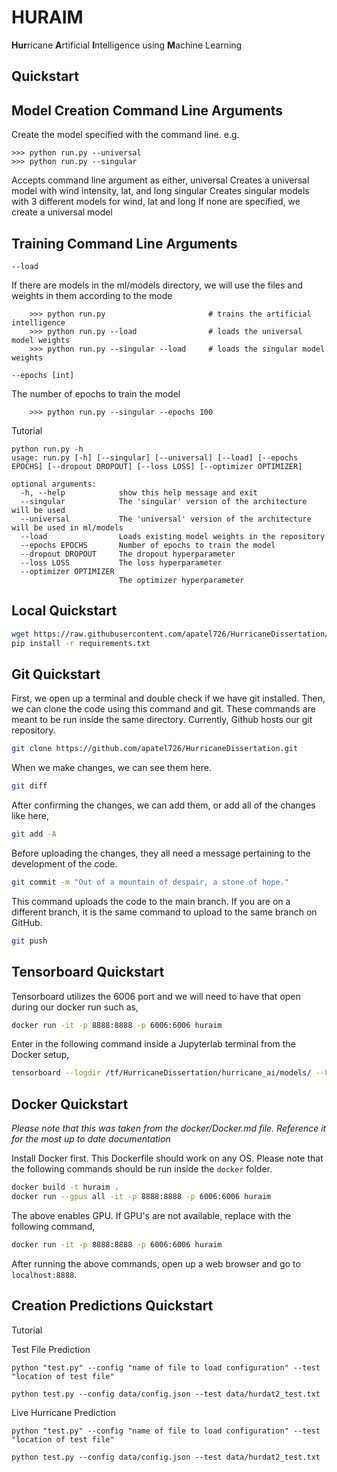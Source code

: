 # HURAIM

**Hur**ricane **A**rtificial **I**ntelligence using **M**achine Learning 

## Quickstart

Model Creation Command Line Arguments
----------------------------

Create the model specified with the command line. e.g.

    >>> python run.py --universal
    >>> python run.py --singular

Accepts command line argument as either,
    universal
        Creates a universal model with wind intensity, lat, and long
    singular
        Creates singular models with 3 different models for wind, lat and long
If none are specified, we create a universal model

Training Command Line Arguments
-------------------------------

`--load`

If there are models in the ml/models directory, we will use the files and weights in them according to the mode

        >>> python run.py                       # trains the artificial intelligence
        >>> python run.py --load                # loads the universal model weights
        >>> python run.py --singular --load     # loads the singular model weights
`--epochs [int]`

The number of epochs to train the model

        >>> python run.py --singular --epochs 100
Tutorial

    python run.py -h
    usage: run.py [-h] [--singular] [--universal] [--load] [--epochs EPOCHS] [--dropout DROPOUT] [--loss LOSS] [--optimizer OPTIMIZER]

    optional arguments:
      -h, --help            show this help message and exit
      --singular            The 'singular' version of the architecture will be used
      --universal           The 'universal' version of the architecture will be used in ml/models
      --load                Loads existing model weights in the repository
      --epochs EPOCHS       Number of epochs to train the model
      --dropout DROPOUT     The dropout hyperparameter
      --loss LOSS           The loss hyperparameter
      --optimizer OPTIMIZER
                            The optimizer hyperparameter

## Local Quickstart

```bash
wget https://raw.githubusercontent.com/apatel726/HurricaneDissertation/mlflow/docker/files/requirements.txt
pip install -r requirements.txt
```

## Git Quickstart

First, we open up a terminal and double check if we have git installed. 
Then, we can clone the code using this command and git. These commands 
are meant to be run inside the same directory. Currently, Github hosts
our git repository.

```bash
git clone https://github.com/apatel726/HurricaneDissertation.git
```
When we make changes, we can see them here.

```bash
git diff
```
After confirming the changes, we can add them, or add all of the changes like here,

```bash
git add -A
```
Before uploading the changes, they all need a message pertaining to the development
of the code. 

```bash
git commit -m "Out of a mountain of despair, a stone of hope."
```
This command uploads the code to the main branch. If you are on a different branch,
it is the same command to upload to the same branch on GitHub.

```bash
git push
```
                            
Tensorboard Quickstart
----------------------

Tensorboard utilizes the 6006 port and we will need to have that open during our docker run such as,

```bash
docker run -it -p 8888:8888 -p 6006:6006 huraim
```

Enter in the following command inside a Jupyterlab terminal from the Docker setup,

```bash
tensorboard --logdir /tf/HurricaneDissertation/hurricane_ai/models/ --bind_all
```

## Docker Quickstart

_Please note that this was taken from the docker/Docker.md file. Reference it for the most up to date documentation_


Install Docker first. This Dockerfile should work on any OS. Please note that
the following commands should be run inside the `docker` folder.

```bash
docker build -t huraim .
docker run --gpus all -it -p 8888:8888 -p 6006:6006 huraim
```

The above enables GPU. If GPU's are not available, replace with the following command,
```bash
docker run -it -p 8888:8888 -p 6006:6006 huraim
```

After running the above commands, open up a web browser and go to
`localhost:8888`. 

Creation Predictions Quickstart
----------------------


Tutorial

Test File Prediction

`python "test.py" --config "name of file to load configuration" --test "location of test file"`

`python test.py --config data/config.json --test data/hurdat2_test.txt`

Live Hurricane Prediction

`python "test.py" --config "name of file to load configuration" --test "location of test file"`

`python test.py --config data/config.json --test data/hurdat2_test.txt`
